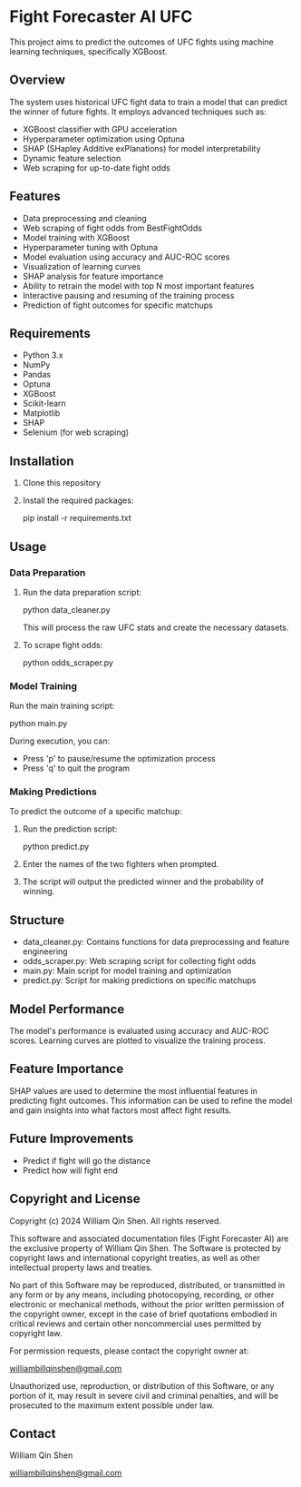 # Fight Forecaster AI UFC

This project aims to predict the outcomes of UFC fights using machine learning techniques, specifically XGBoost.

## Overview

The system uses historical UFC fight data to train a model that can predict the winner of future fights. It employs advanced techniques such as:

- XGBoost classifier with GPU acceleration
- Hyperparameter optimization using Optuna
- SHAP (SHapley Additive exPlanations) for model interpretability
- Dynamic feature selection
- Web scraping for up-to-date fight odds

## Features

- Data preprocessing and cleaning
- Web scraping of fight odds from BestFightOdds
- Model training with XGBoost
- Hyperparameter tuning with Optuna
- Model evaluation using accuracy and AUC-ROC scores
- Visualization of learning curves
- SHAP analysis for feature importance
- Ability to retrain the model with top N most important features
- Interactive pausing and resuming of the training process
- Prediction of fight outcomes for specific matchups

## Requirements

- Python 3.x
- NumPy
- Pandas
- Optuna
- XGBoost
- Scikit-learn
- Matplotlib
- SHAP
- Selenium (for web scraping)

## Installation

1. Clone this repository
2. Install the required packages:
   
   pip install -r requirements.txt
   

## Usage

### Data Preparation

1. Run the data preparation script:
   
   python data_cleaner.py
   
   This will process the raw UFC stats and create the necessary datasets.

2. To scrape fight odds:
   
   python odds_scraper.py
   

### Model Training

Run the main training script:

python main.py

During execution, you can:
- Press 'p' to pause/resume the optimization process
- Press 'q' to quit the program

### Making Predictions

To predict the outcome of a specific matchup:

1. Run the prediction script:
   
   python predict.py
   

2. Enter the names of the two fighters when prompted.

3. The script will output the predicted winner and the probability of winning.

## Structure

- data_cleaner.py: Contains functions for data preprocessing and feature engineering
- odds_scraper.py: Web scraping script for collecting fight odds
- main.py: Main script for model training and optimization
- predict.py: Script for making predictions on specific matchups

## Model Performance

The model's performance is evaluated using accuracy and AUC-ROC scores. Learning curves are plotted to visualize the training process.

## Feature Importance

SHAP values are used to determine the most influential features in predicting fight outcomes. This information can be used to refine the model and gain insights into what factors most affect fight results.

## Future Improvements

- Predict if fight will go the distance
- Predict how will fight end

## Copyright and License

Copyright (c) 2024 William Qin Shen. All rights reserved.

This software and associated documentation files (Fight Forecaster AI) are the exclusive property of William Qin Shen. The Software is protected by copyright laws and international copyright treaties, as well as other intellectual property laws and treaties.

No part of this Software may be reproduced, distributed, or transmitted in any form or by any means, including photocopying, recording, or other electronic or mechanical methods, without the prior written permission of the copyright owner, except in the case of brief quotations embodied in critical reviews and certain other noncommercial uses permitted by copyright law.

For permission requests, please contact the copyright owner at:

williambillqinshen@gmail.com

Unauthorized use, reproduction, or distribution of this Software, or any portion of it, may result in severe civil and criminal penalties, and will be prosecuted to the maximum extent possible under law.

## Contact

William Qin Shen

williambillqinshen@gmail.com
